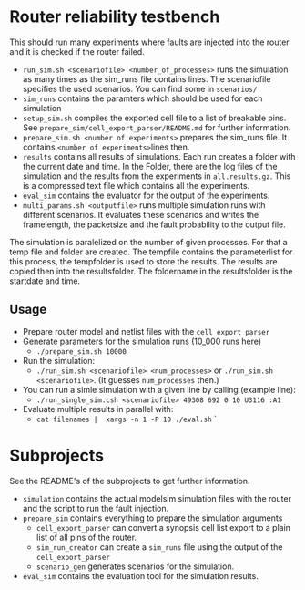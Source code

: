 # Router reliability testbench

This should run many experiments where faults are injected into the router and it is checked if the router failed.

 - `run_sim.sh <scenariofile> <number_of_processes>` runs the simulation as many times as the sim_runs file contains lines. 
    The scenariofile specifies the used scenarios. You can find some in `scenarios/`
 - `sim_runs` contains the paramters which should be used for each simulation
 - `setup_sim.sh` compiles the exported cell file to a list of breakable pins. See `prepare_sim/cell_export_parser/README.md` for further information.
 - `prepare_sim.sh <number of experiments>` prepares the sim_runs file. It contains `<number of experiments>`lines then. 
 - `results` contains all results of simulations. Each run creates a folder with the current date and time. In the Folder, there are the log files of the simulation and the results from the experiments in `all.results.gz`. This is a compressed text file which contains all the experiments.
 - `eval_sim` contains the evaluator for the output of the experiments.
 - `multi_params.sh <outputfile>` runs multiple simulation runs with different scenarios. It evaluates these scenarios and writes the framelength, the packetsize and the fault probability to the output file. 
 
The simulation is paralelized on the number of given processes. For that a temp file and folder are created. The tempfile contains the parameterlist for this process, the tempfolder is used to store the results.
The results are copied then into the resultsfolder. The foldername in the resultsfolder is the startdate and time.

 ## Usage
  - Prepare router model and netlist files with the `cell_export_parser`
  - Generate parameters for the simulation runs (10_000 runs here)
    - `./prepare_sim.sh 10000`
  - Run the simulation:
    - `./run_sim.sh <scenariofile> <num_processes>` or `./run_sim.sh <scenariofile>`. (It guesses `num_processes` then.)
  - You can run a simle simulation with a given line by calling (example line):
    - `./run_single_sim.csh <scenariofile> 49308 692 0 10 U3116 :A1`
  - Evaluate multiple results in parallel with:
    - `cat filenames |  xargs -n 1 -P 10 ./eval.sh`
`

 # Subprojects
See the README's of the subprojects to get further information.

  - `simulation` contains the actual modelsim simulation files with the router and the script to run the fault injection.
  - `prepare_sim` contains everything to prepare the simulation arguments
     - `cell_export_parser` can convert a synopsis cell list export to a plain list of all pins of the router.
     - `sim_run_creator` can create a `sim_runs` file using the output of the `cell_export_parser`
     - `scenario_gen` generates scenarios for the simulation.
  - `eval_sim` contains the evaluation tool for the simulation results. 

 

 
